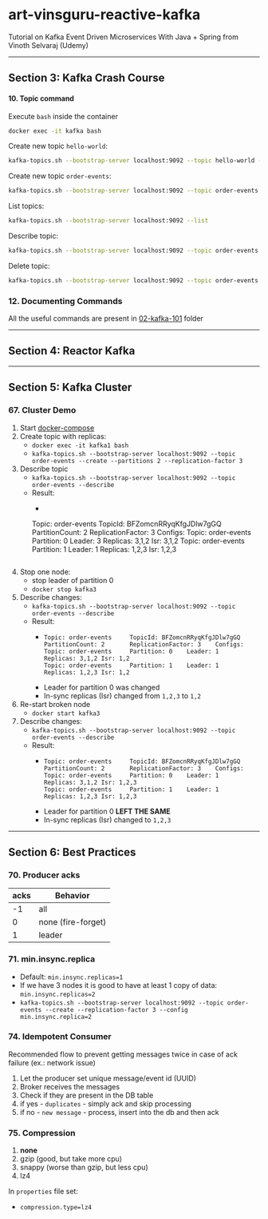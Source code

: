 # art-vinsguru-reactive-kafka

Tutorial on Kafka Event Driven Microservices With Java + Spring from Vinoth Selvaraj (Udemy)

---

## Section 3: Kafka Crash Course

#### 10. Topic command

Execute `bash` inside the container

```sh
docker exec -it kafka bash 
```

Create new topic `hello-world`:

```sh
kafka-topics.sh --bootstrap-server localhost:9092 --topic hello-world --create
```

Create new topic `order-events`:

```sh
kafka-topics.sh --bootstrap-server localhost:9092 --topic order-events --create
```

List topics:

```sh
kafka-topics.sh --bootstrap-server localhost:9092 --list
```

Describe topic:

```sh
kafka-topics.sh --bootstrap-server localhost:9092 --topic order-events --describe
```

Delete topic:

```sh
kafka-topics.sh --bootstrap-server localhost:9092 --topic order-events --delete
```

### 12. Documenting Commands

All the useful commands are present in [02-kafka-101](/01-workspace/02-kafka-101) folder


---

## Section 4: Reactor Kafka

---

## Section 5: Kafka Cluster

### 67. Cluster Demo

1. Start [docker-compose](/01-workspace/03-kafka-cluster/docker-compose.yaml)
2. Create topic with replicas:
    - `docker exec -it kafka1 bash`
    - `kafka-topics.sh --bootstrap-server localhost:9092 --topic order-events --create --partitions 2 --replication-factor 3`
3. Describe topic
    - `kafka-topics.sh --bootstrap-server localhost:9092 --topic order-events --describe`
    - Result:
        - ```
      Topic: order-events TopicId: BFZomcnRRyqKfgJDlw7gGQ PartitionCount: 2 ReplicationFactor: 3 Configs:
      Topic: order-events Partition: 0 Leader: 3 Replicas: 3,1,2 Isr: 3,1,2 Topic: order-events Partition: 1 Leader: 1
      Replicas: 1,2,3 Isr: 1,2,3
       ```
4. Stop one node:
    - stop leader of partition 0
    - `docker stop kafka3`
5. Describe changes:
    - `kafka-topics.sh --bootstrap-server localhost:9092 --topic order-events --describe`
    - Result:
        - ```
          Topic: order-events     TopicId: BFZomcnRRyqKfgJDlw7gGQ PartitionCount: 2       ReplicationFactor: 3    Configs:
          Topic: order-events     Partition: 0    Leader: 1       Replicas: 3,1,2 Isr: 1,2
          Topic: order-events     Partition: 1    Leader: 1       Replicas: 1,2,3 Isr: 1,2     
          ```
        - Leader for partition 0 was changed
        - In-sync replicas (Isr) changed from `1,2,3` to `1,2`
6. Re-start broken node
    - `docker start kafka3`
7. Describe changes:
    - `kafka-topics.sh --bootstrap-server localhost:9092 --topic order-events --describe`
    - Result:
        - ```
          Topic: order-events     TopicId: BFZomcnRRyqKfgJDlw7gGQ PartitionCount: 2       ReplicationFactor: 3    Configs:
          Topic: order-events     Partition: 0    Leader: 1       Replicas: 3,1,2 Isr: 1,2,3
          Topic: order-events     Partition: 1    Leader: 1       Replicas: 1,2,3 Isr: 1,2,3
          ```
        - Leader for partition 0 **LEFT THE SAME**
        - In-sync replicas (Isr) changed to `1,2,3`

---

## Section 6: Best Practices

### 70. Producer acks

| acks | Behavior           |
|------|--------------------|
| -1   | all                |
| 0    | none (fire-forget) |
| 1    | leader             | 

### 71. min.insync.replica

- Default: `min.insync.replicas=1`
- If we have 3 nodes it is good to have at least 1 copy of data: `min.insync.replicas=2`
- `kafka-topics.sh --bootstrap-server localhost:9092 --topic order-events --create --replication-factor 3 --config min.insync.replica=2`

### 74. Idempotent Consumer

Recommended flow to prevent getting messages twice in case of ack failure (ex.: network issue)
1. Let the producer set unique message/event id (UUID)
2. Broker receives the messages
3. Check if they are present in the DB table
4. if yes - `duplicates` - simply ack and skip processing
5. if no - `new message` - process, insert into the db and then ack

### 75. Compression

1. **none**
2. gzip (good, but take more cpu)
3. snappy (worse than gzip, but less cpu)
4. lz4 

In `properties` file set:
- `compression.type=lz4`




